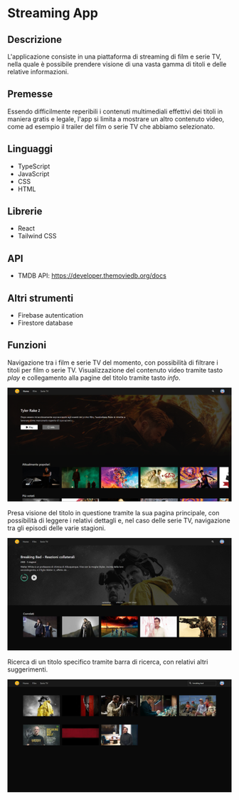 # Streaming App

## Descrizione

L'applicazione consiste in una piattaforma di streaming di film e serie TV, nella quale è possibile prendere visione di una vasta gamma di titoli e delle relative informazioni.

## Premesse

Essendo difficilmente reperibili i contenuti multimediali effettivi dei titoli in maniera gratis e legale, l'app si limita a mostrare un altro contenuto video, come ad esempio il trailer del film o serie TV che abbiamo selezionato.

## Linguaggi

- TypeScript
- JavaScript
- CSS
- HTML

## Librerie

- React
- Tailwind CSS

## API

- TMDB API: https://developer.themoviedb.org/docs

## Altri strumenti

- Firebase autentication
- Firestore database

## Funzioni

Navigazione tra i film e serie TV del momento, con possibilità di filtrare i titoli per film o serie TV.
Visualizzazione del contenuto video tramite tasto *play* e collegamento alla pagine del titolo tramite tasto *info*.

<img src="./assets/images/home.png" width="600">

Presa visione del titolo in questione tramite la sua pagina principale, con possibilità di leggere i relativi dettagli e, nel caso delle serie TV, navigazione tra gli episodi delle varie stagioni.

<img src="./assets/images/title.png" width="600">

Ricerca di un titolo specifico tramite barra di ricerca, con relativi altri suggerimenti.

<img src="./assets/images/search.png" width="600">